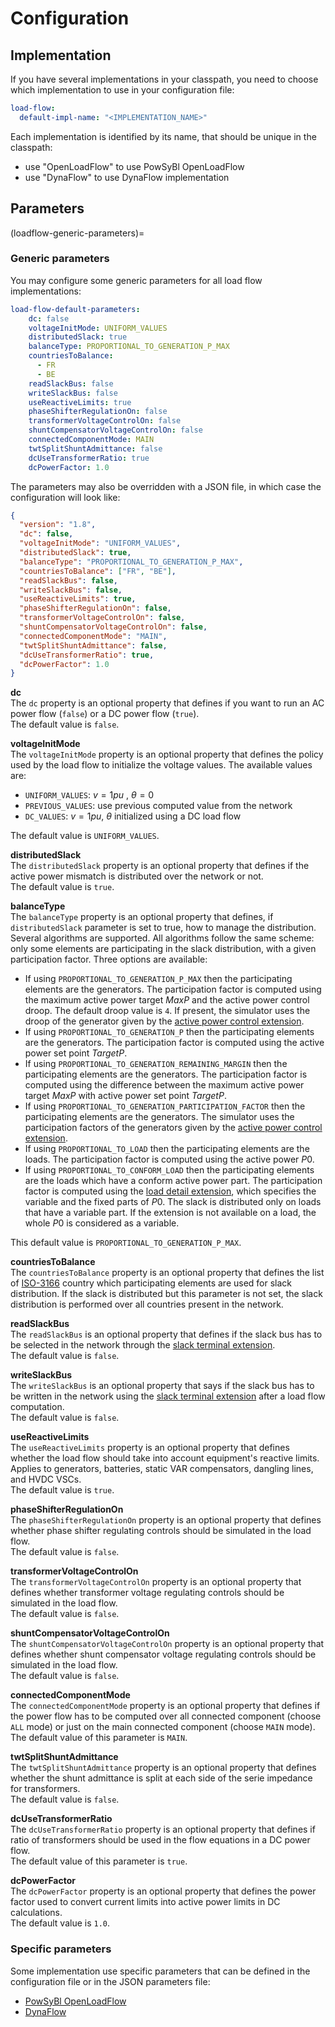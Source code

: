 # Configuration

## Implementation
If you have several implementations in your classpath, you need to choose which implementation to use in your configuration file:
```yaml
load-flow:
  default-impl-name: "<IMPLEMENTATION_NAME>"
```

Each implementation is identified by its name, that should be unique in the classpath:
- use "OpenLoadFlow" to use PowSyBl OpenLoadFlow
- use "DynaFlow" to use DynaFlow implementation

## Parameters

(loadflow-generic-parameters)=
### Generic parameters

You may configure some generic parameters for all load flow implementations:
```yaml
load-flow-default-parameters:
    dc: false
    voltageInitMode: UNIFORM_VALUES
    distributedSlack: true
    balanceType: PROPORTIONAL_TO_GENERATION_P_MAX
    countriesToBalance:
      - FR
      - BE
    readSlackBus: false
    writeSlackBus: false
    useReactiveLimits: true
    phaseShifterRegulationOn: false
    transformerVoltageControlOn: false
    shuntCompensatorVoltageControlOn: false
    connectedComponentMode: MAIN
    twtSplitShuntAdmittance: false
    dcUseTransformerRatio: true
    dcPowerFactor: 1.0
```

The parameters may also be overridden with a JSON file, in which case the configuration will look like:
```json
{
  "version": "1.8",
  "dc": false,
  "voltageInitMode": "UNIFORM_VALUES",
  "distributedSlack": true,
  "balanceType": "PROPORTIONAL_TO_GENERATION_P_MAX",
  "countriesToBalance": ["FR", "BE"],
  "readSlackBus": false,
  "writeSlackBus": false,
  "useReactiveLimits": true,
  "phaseShifterRegulationOn": false,
  "transformerVoltageControlOn": false,
  "shuntCompensatorVoltageControlOn": false,
  "connectedComponentMode": "MAIN",
  "twtSplitShuntAdmittance": false,
  "dcUseTransformerRatio": true,
  "dcPowerFactor": 1.0
}
```

**dc**  
The `dc` property is an optional property that defines if you want to run an AC power flow (`false`) or a DC power flow (`true`).  
The default value is `false`.

**voltageInitMode**  
The `voltageInitMode` property is an optional property that defines the policy used by the load flow to initialize the
voltage values. The available values are:
- `UNIFORM_VALUES`: $v = 1 pu$ , $\theta = 0$
- `PREVIOUS_VALUES`: use previous computed value from the network
- `DC_VALUES`: $v = 1 pu$, $\theta$ initialized using a DC load flow

The default value is `UNIFORM_VALUES`.

**distributedSlack**  
The `distributedSlack` property is an optional property that defines if the active power mismatch is distributed over the network or not.  
The default value is `true`.

**balanceType**  
The `balanceType` property is an optional property that defines, if `distributedSlack` parameter is set to true, how to manage the distribution. Several algorithms are supported. All algorithms follow the same scheme: only some elements are participating in the slack distribution, with a given participation factor. Three options are available:
- If using `PROPORTIONAL_TO_GENERATION_P_MAX` then the participating elements are the generators. The participation factor is computed using the maximum active power target $MaxP$ and the active power control droop. The default droop value is `4`. If present, the simulator uses the droop of the generator given by the [active power control extension](../../grid_model/extensions.md#active-power-control).
- If using `PROPORTIONAL_TO_GENERATION_P` then the participating elements are the generators. The participation factor is computed using the active power set point $TargetP$.
- If using `PROPORTIONAL_TO_GENERATION_REMAINING_MARGIN` then the participating elements are the generators. The participation factor is computed using the difference between the maximum active power target $MaxP$ with active power set point $TargetP$.
- If using `PROPORTIONAL_TO_GENERATION_PARTICIPATION_FACTOR` then the participating elements are the generators. The simulator uses the participation factors of the generators given by the [active power control extension](../../grid_model/extensions.md#active-power-control).
- If using `PROPORTIONAL_TO_LOAD` then the participating elements are the loads. The participation factor is computed using the active power $P0$.
- If using `PROPORTIONAL_TO_CONFORM_LOAD` then the participating elements are the loads which have a conform active power part. The participation factor is computed using the [load detail extension](../../grid_model/extensions.md#load-detail), which specifies the variable and the fixed parts of $P0$. The slack is distributed only on loads that have a variable part. If the extension is not available on a load, the whole $P0$ is considered as a variable.

This default value is `PROPORTIONAL_TO_GENERATION_P_MAX`.

**countriesToBalance**  
The `countriesToBalance` property is an optional property that defines the list of [ISO-3166](https://en.wikipedia.org/wiki/ISO_3166-1)
country which participating elements are used for slack distribution. If the slack is distributed but this parameter is not set, the slack distribution is performed over all countries present in the network.

**readSlackBus**  
The `readSlackBus` is an optional property that defines if the slack bus has to be selected in the network through the [slack terminal extension](../../grid_model/extensions.md#slack-terminal).  
The default value is `false`.

**writeSlackBus**   
The `writeSlackBus` is an optional property that says if the slack bus has to be written in the network using the [slack terminal extension](../../grid_model/extensions.md#slack-terminal) after a load flow computation.  
The default value is `false`.

**useReactiveLimits**  
The `useReactiveLimits` property is an optional property that defines whether the load flow should take into account equipment's reactive limits. Applies to generators, batteries, static VAR compensators, dangling lines, and HVDC VSCs.  
The default value is `true`.

**phaseShifterRegulationOn**  
The `phaseShifterRegulationOn` property is an optional property that defines whether phase shifter regulating controls should be simulated in the load flow.  
The default value is `false`.

**transformerVoltageControlOn**  
The `transformerVoltageControlOn` property is an optional property that defines whether transformer voltage regulating controls should be simulated in the load flow.  
The default value is `false`.

**shuntCompensatorVoltageControlOn**  
The `shuntCompensatorVoltageControlOn` property is an optional property that defines whether shunt compensator voltage regulating controls should be simulated in the load flow.  
The default value is `false`.

**connectedComponentMode**  
The `connectedComponentMode` property is an optional property that defines if the power flow has to be computed over all connected component (choose `ALL` mode) or just on the main connected component (choose `MAIN` mode).  
The default value of this parameter is `MAIN`.

**twtSplitShuntAdmittance**  
The `twtSplitShuntAdmittance` property is an optional property that defines whether the shunt admittance is split at each side of the serie impedance for transformers.  
The default value is `false`.

**dcUseTransformerRatio**  
The `dcUseTransformerRatio` property is an optional property that defines if ratio of transformers should be used in the
flow equations in a DC power flow.  
The default value of this parameter is `true`.

**dcPowerFactor**  
The `dcPowerFactor` property is an optional property that defines the power factor used to convert current limits into active power limits in DC calculations.  
The default value is `1.0`.

### Specific parameters
Some implementation use specific parameters that can be defined in the configuration file or in the JSON parameters file:
- [PowSyBl OpenLoadFlow](TODO)
- [DynaFlow](TODO)